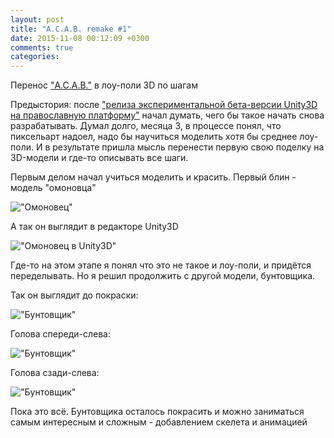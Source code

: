 ```yaml
---
layout: post
title: "A.C.A.B. remake #1"
date: 2015-11-08 00:12:09 +0300
comments: true
categories: 
---
```

Перенос ["A.C.A.B."](/acab) в лоу-поли 3D по шагам

Предыстория: после ["релиза экспериментальной бета-версии Unity3D на православную платформу"](http://blogs.unity3d.com/ru/2015/08/26/unity-comes-to-linux-experimental-build-now-available/) начал думать, чего бы такое начать снова разрабатывать. Думал долго, месяца 3, в процессе понял, что пиксельарт надоел, надо бы научиться моделить хотя бы среднее лоу-поли. И в результате пришла мысль перенести первую свою поделку на 3D-модели и где-то описывать все шаги.

<!--more-->

Первым делом начал учиться моделить и красить. Первый блин - модель "омоновца"

!["Омоновец"](1.png)

А так он выглядит в редакторе Unity3D

!["Омоновец в Unity3D"](2.png)

Где-то на этом этапе я понял что это не такое и лоу-поли, и придётся переделывать. Но я решил продолжить с другой модели, бунтовщика.

Так он выглядит до покраски:

!["Бунтовщик"](3.png)

Голова спереди-слева:

!["Бунтовщик"](4.png)

Голова сзади-слева:

!["Бунтовщик"](5.png)

Пока это всё. Бунтовщика осталось покрасить и можно заниматься самым интересным и сложным - добавлением скелета и анимацией
